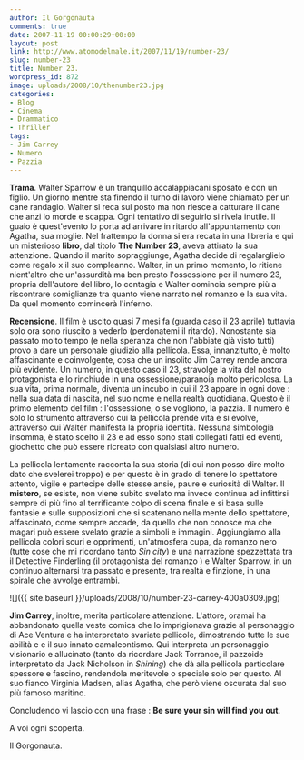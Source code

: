 ```yaml
---
author: Il Gorgonauta
comments: true
date: 2007-11-19 00:00:29+00:00
layout: post
link: http://www.atomodelmale.it/2007/11/19/number-23/
slug: number-23
title: Number 23.
wordpress_id: 872
image: uploads/2008/10/thenumber23.jpg
categories:
- Blog
- Cinema
- Drammatico
- Thriller
tags:
- Jim Carrey
- Numero
- Pazzia
---
```


**Trama**. Walter Sparrow è un tranquillo accalappiacani sposato e con un figlio. Un giorno mentre sta finendo il turno di lavoro viene chiamato per un cane randagio. Walter si reca sul posto ma non riesce a catturare il cane che anzi lo morde e scappa. Ogni tentativo di seguirlo si rivela inutile. Il guaio è  quest'evento lo porta ad arrivare in ritardo all'appuntamento con Agatha, sua moglie. Nel frattempo la donna si era recata in una libreria e qui un misterioso **libro**, dal titolo **The Number 23**, aveva attirato la sua attenzione. Quando il marito sopraggiunge, Agatha decide di regalarglielo come regalo x il suo compleanno. Walter, in un primo momento, lo ritiene nient'altro che un'assurdità ma ben presto l'ossessione per il numero 23, propria dell'autore del libro, lo contagia e Walter comincia sempre più a riscontrare somiglianze tra quanto viene narrato nel romanzo e la sua vita. Da quel momento comincerà l'inferno.

**Recensione**. Il film è uscito quasi 7 mesi fa (guarda caso il 23 aprile) tuttavia solo ora sono riuscito a vederlo (perdonatemi il ritardo). Nonostante sia passato molto tempo (e nella speranza che non l'abbiate già visto tutti) provo a dare un personale giudizio alla pellicola. Essa, innanzitutto, è molto affascinante e coinvolgente, cosa che un insolito Jim Carrey rende ancora più evidente. Un numero, in questo caso il 23, stravolge la vita del nostro protagonista e lo rinchiude in una ossessione/paranoia molto pericolosa. La sua vita, prima normale, diventa un incubo in cui il 23 appare in ogni dove : nella sua data di nascita, nel suo nome e nella realtà quotidiana. Questo è il primo elemento del film : l'ossessione, o se vogliono, la pazzia. Il numero è solo lo strumento attraverso cui la pellicola prende vita e si evolve, attraverso cui Walter manifesta la propria identità. Nessuna simbologia insomma, è stato scelto il 23 e ad esso sono stati collegati fatti ed eventi, giochetto che può essere ricreato con qualsiasi altro numero.

La pellicola lentamente racconta la sua storia (di cui non posso dire molto dato che svelerei troppo) e per questo è in grado di tenere lo spettatore attento, vigile e partecipe delle stesse ansie, paure e curiosità di Walter. Il **mistero**, se esiste, non viene subito svelato ma invece continua ad infittirsi sempre di più fino al terrificante colpo di scena finale e si basa sulle fantasie e sulle supposizioni che si scatenano nella mente dello spettatore, affascinato, come sempre accade, da quello che non conosce ma che magari può essere svelato grazie a simboli e immagini. Aggiungiamo alla pellicola colori scuri e opprimenti, un'atmosfera cupa, da romanzo nero (tutte cose che mi ricordano tanto _Sin city_) e una narrazione spezzettata tra il Detective Finderling (il protagonista del romanzo ) e Walter Sparrow, in un continuo alternarsi tra passato e presente, tra realtà e finzione, in una spirale che avvolge entrambi.

![]({{ site.baseurl }}/uploads/2008/10/number-23-carrey-400a0309.jpg)

**Jim Carrey**, inoltre, merita particolare attenzione. L'attore, oramai ha abbandonato quella veste comica che lo imprigionava grazie al personaggio di Ace Ventura e ha interpretato svariate pellicole, dimostrando tutte le sue abilità e e il suo innato camaleontismo. Qui interpreta un personaggio visionario e allucinato (tanto da ricordare Jack Torrance, il pazzoide interpretato da Jack Nicholson in _Shining_) che dà alla pellicola particolare spessore e fascino, rendendola meritevole o speciale solo per questo. Al suo fianco Virginia Madsen, alias Agatha, che però viene oscurata dal suo più famoso maritino.

Concludendo vi lascio con una frase : **Be sure your sin will find you out**.

A voi ogni scoperta.

Il Gorgonauta. 

